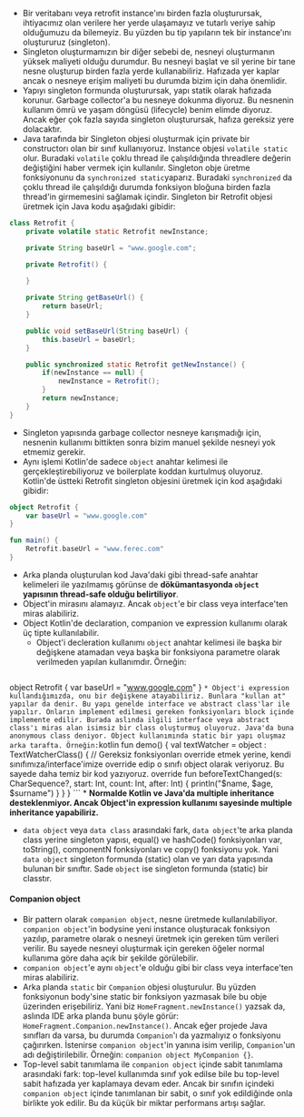 * Bir veritabanı veya retrofit instance'ını birden fazla oluşturursak, ihtiyacımız olan verilere her yerde ulaşamayız ve tutarlı veriye sahip olduğumuzu da bilemeyiz. Bu yüzden bu tip yapıların tek bir instance'ını oluştururuz (singleton).
* Singleton oluşturmamızın bir diğer sebebi de, nesneyi oluşturmanın yüksek maliyeti olduğu durumdur. Bu nesneyi başlat ve sil yerine bir tane nesne oluşturup birden fazla yerde kullanabiliriz. Hafızada yer kaplar ancak o nesneye erişim maliyeti bu durumda bizim için daha önemlidir.
* Yapıyı singleton formunda oluşturursak, yapı statik olarak hafızada korunur. Garbage collector'a bu nesneye dokunma diyoruz. Bu nesnenin kullanım ömrü ve yaşam döngüsü (lifecycle) benim elimde diyoruz. Ancak eğer çok fazla sayıda singleton oluşturursak, hafıza gereksiz yere dolacaktır.
* Java tarafında bir Singleton objesi oluşturmak için private bir constructorı olan bir sınıf kullanıyoruz. Instance objesi `volatile static` olur. Buradaki `volatile` çoklu thread ile çalışıldığında threadlere değerin değiştiğini haber vermek için kullanılır. Singleton obje üretme fonksiyonunu da `synchronized static`yaparız. Buradaki `synchronized` da çoklu thread ile çalışıldığı durumda fonksiyon bloğuna birden fazla thread'in girmemesini sağlamak içindir. Singleton bir Retrofit objesi üretmek için Java kodu aşağıdaki gibidir:
```java
class Retrofit {
	private volatile static Retrofit newInstance;

	private String baseUrl = "www.google.com";

	private Retrofit() {
	
	}

	private String getBaseUrl() {
		return baseUrl;
	}

	public void setBaseUrl(String baseUrl) {
		this.baseUrl = baseUrl;
	}

	public synchronized static Retrofit getNewInstance() {
		if(newInstance == null) {
			newInstance = Retrofit();
		}
		return newInstance;
	}
}
```
* Singleton yapısında garbage collector nesneye karışmadığı için, nesnenin kullanımı bittikten sonra bizim manuel şekilde nesneyi yok etmemiz gerekir.
* Aynı işlemi Kotlin'de sadece `object` anahtar kelimesi ile gerçekleştirebiliyoruz ve boilerplate koddan kurtulmuş oluyoruz. Kotlin'de üstteki Retrofit singleton objesini üretmek için kod aşağıdaki gibidir:
```kotlin
object Retrofit {
	var baseUrl = "www.google.com"
}

fun main() {
	Retrofit.baseUrl = "www.ferec.com"
}
```

* Arka planda oluşturulan kod Java'daki gibi thread-safe anahtar kelimeleri ile yazılmamış görünse de **dökümantasyonda `object` yapısının thread-safe olduğu belirtiliyor**.
* Object'in mirasını alamayız. Ancak `object`'e bir class veya interface'ten miras alabiliriz.
* Object Kotlin'de declaration, companion ve expression kullanımı olarak üç tipte kullanılabilir.
	*  Object'i decleration kullanımı `object` anahtar kelimesi ile başka bir değişkene atamadan veya başka bir fonksiyona parametre olarak verilmeden yapılan kullanımdır. Örneğin:
	```kotlin
object Retrofit {
	var baseUrl = "www.google.com"
}
	```
	* Object'i expression kullandığımızda, onu bir değişkene atayabiliriz. Bunlara "kullan at" yapılar da denir. Bu yapı genelde interface ve abstract class'lar ile yapılır. Onların implement edilmesi gereken fonksiyonları block içinde implemente edilir. Burada aslında ilgili interface veya abstract class'ı miras alan isimsiz bir class oluşturmuş oluyoruz. Java'da buna anonymous class deniyor. Object kullanımında static bir yapı oluşmaz arka tarafta. Örneğin:
	```kotlin
fun demo() {
	val textWatcher = object : TextWatcherClass() { // Gereksiz fonksiyonları override etmek yerine, kendi sınıfımıza/interface'imize override edip o sınıfı object olarak veriyoruz. Bu sayede daha temiz bir kod yazıyoruz.
		override fun beforeTextChanged(s: CharSequence?, start: Int, count: Int, after: Int) {
			println("$name, $age, $surname")
		}
	}
}
	```
	* **Normalde Kotlin ve Java'da multiple inheritance desteklenmiyor. Ancak Object'in expression kullanımı sayesinde multiple inheritance yapabiliriz.**

* `data object` veya `data class` arasındaki fark, `data object`'te arka planda class yerine singleton yapısı, equal() ve hashCode() fonksiyonları var, toString(), componentN fonksiyonları ve copy() fonksiyonu yok. Yani `data object` singleton formunda (static) olan ve yarı data yapısında bulunan bir sınıftır. Sade `object` ise singleton formunda (static) bir classtır.

####  Companion object
* Bir pattern olarak `companion object`, nesne üretmede kullanılabiliyor. `companion object`'in bodysine yeni instance oluşturacak fonksiyon yazılıp, parametre olarak o nesneyi üretmek için gereken tüm verileri verilir. Bu sayede nesneyi oluşturmak için gereken öğeler normal kullanıma göre daha açık bir şekilde görülebilir.
* `companion object`'e aynı `object`'e olduğu gibi bir class veya interface'ten miras alabiliriz.
* Arka planda `static` bir `Companion` objesi oluşturulur. Bu yüzden fonksiyonun body'sine static bir fonksiyon yazmasak bile bu obje üzerinden erişebiliriz. Yani biz `HomeFragment.newInstance()` yazsak da, aslında IDE arka planda bunu şöyle görür: `HomeFragment.Companion.newInstance()`. Ancak eğer projede Java sınıfları da varsa, bu durumda `Companion`'ı da yazmalıyız o fonksiyonu çağırırken. İstenirse `companion object`'in yanına isim verilip, `Companion`'un adı değiştirilebilir. Örneğin: `companion object MyCompanion {}`.
* Top-level sabit tanımlama ile `companion object` içinde sabit tanımlama arasındaki fark: top-level kullanımda sınıf yok edilse bile bu top-level sabit hafızada yer kaplamaya devam eder. Ancak bir sınıfın içindeki `companion object` içinde tanımlanan bir sabit, o sınıf yok edildiğinde onla birlikte yok edilir. Bu da küçük bir miktar performans artışı sağlar.